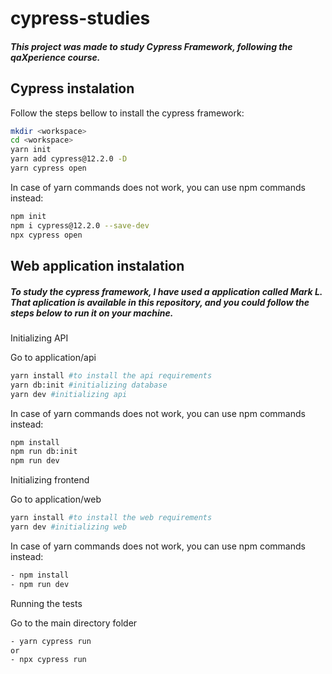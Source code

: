 # cypress-studies
#### _This project was made to study Cypress Framework, following the qaXperience course._

## Cypress instalation
Follow the steps bellow to install the cypress framework:

```sh
mkdir <workspace>
cd <workspace>
yarn init
yarn add cypress@12.2.0 -D
yarn cypress open
```

In case of yarn commands does not work, you can use npm commands instead:

```sh
npm init
npm i cypress@12.2.0 --save-dev
npx cypress open
```
## Web application instalation
##### To study the cypress framework, I have used a application called Mark L. That aplication is available in this repository, and you could follow the steps below to run it on your machine.

Initializing API

Go to application/api

```sh
yarn install #to install the api requirements
yarn db:init #initializing database
yarn dev #initializing api
```

In case of yarn commands does not work, you can use npm commands instead:

```sh
npm install
npm run db:init
npm run dev
```
Initializing frontend 

Go to application/web

```sh
yarn install #to install the web requirements
yarn dev #initializing web
```

In case of yarn commands does not work, you can use npm commands instead:

```sh
- npm install
- npm run dev
```

Running the tests

Go to the main directory folder

```sh
- yarn cypress run
or
- npx cypress run
```
